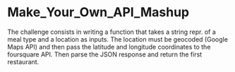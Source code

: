 # Make_Your_Own_API_Mashup

The challenge consists in writing a function that takes a string repr. of a meal type and a location as inputs.
The location must be geocoded (Google Maps API) and then pass the latitude and longitude coordinates to the foursquare API.
Then parse the JSON response and return the first restaurant.